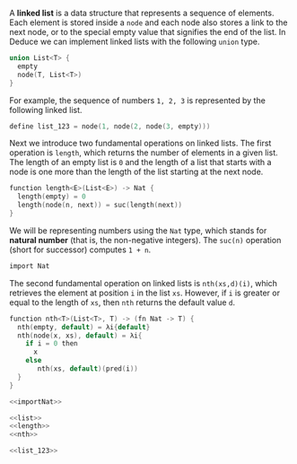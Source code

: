 
A **linked list** is a data structure that represents a sequence of
elements.  Each element is stored inside a `node` and each node also
stores a link to the next node, or to the special empty value that
signifies the end of the list. In Deduce we can implement linked
lists with the following `union` type.

``` {.c #list}
union List<T> {
  empty
  node(T, List<T>)
}
```

For example, the sequence of numbers `1, 2, 3` is represented
by the following linked list.

``` {.c #list_123}
define list_123 = node(1, node(2, node(3, empty)))
```

Next we introduce two fundamental operations on linked lists.  The
first operation is `length`, which returns the number of elements in a
given list. The length of an empty list is `0` and the length of a
list that starts with a node is one more than the length of the list
starting at the next node.

``` {.c #length}
function length<E>(List<E>) -> Nat {
  length(empty) = 0
  length(node(n, next)) = suc(length(next))
}
```

We will be representing numbers using the `Nat` type, which stands for
**natural number** (that is, the non-negative integers).  The `suc(n)`
operation (short for successor) computes `1 + n`.

```{.c #importNat}
import Nat
```

The second fundamental operation on linked lists is `nth(xs,d)(i)`, which
retrieves the element at position `i` in the list `xs`. However, if `i`
is greater or equal to the length of `xs`, then `nth` returns the
default value `d`.

```{.c #nth}
function nth<T>(List<T>, T) -> (fn Nat -> T) {
  nth(empty, default) = λi{default}
  nth(node(x, xs), default) = λi{
    if i = 0 then
      x
    else
       nth(xs, default)(pred(i))
  }
}
```

```{.c file=ex/LinkedLists.pf}
<<importNat>>

<<list>>
<<length>>
<<nth>>

<<list_123>>

```
